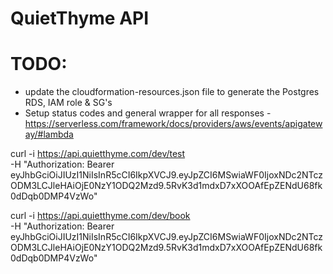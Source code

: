 # QuietThyme API

# TODO:
- update the cloudformation-resources.json file to generate the Postgres RDS, IAM role & SG's
- Setup status codes and general wrapper for all responses - https://serverless.com/framework/docs/providers/aws/events/apigateway/#lambda



curl -i https://api.quietthyme.com/dev/test \
  -H "Authorization: Bearer eyJhbGciOiJIUzI1NiIsInR5cCI6IkpXVCJ9.eyJpZCI6MSwiaWF0IjoxNDc2NTczODM3LCJleHAiOjE0NzY1ODQ2Mzd9.5RvK3d1mdxD7xXOOAfEpZENdU68fk0dDqb0DMP4VzWo"

curl -i https://api.quietthyme.com/dev/book \
  -H "Authorization: Bearer eyJhbGciOiJIUzI1NiIsInR5cCI6IkpXVCJ9.eyJpZCI6MSwiaWF0IjoxNDc2NTczODM3LCJleHAiOjE0NzY1ODQ2Mzd9.5RvK3d1mdxD7xXOOAfEpZENdU68fk0dDqb0DMP4VzWo"
